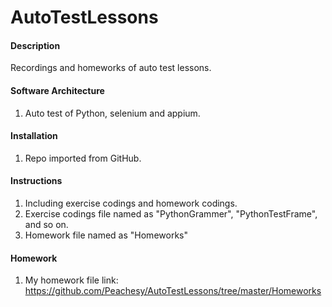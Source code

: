 # AutoTestLessons

#### Description
Recordings and homeworks of auto test lessons.

#### Software Architecture
1.  Auto test of Python, selenium and appium.

#### Installation

1.  Repo imported from GitHub.

#### Instructions

1.  Including exercise codings and homework codings.
2.  Exercise codings file named as "PythonGrammer", "PythonTestFrame", and so on.
3.  Homework file named as "Homeworks"

#### Homework

1.  My homework file link: https://github.com/Peachesy/AutoTestLessons/tree/master/Homeworks
 
